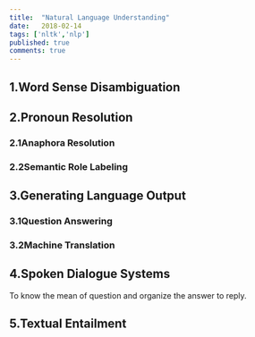 ```yaml
---
title:  "Natural Language Understanding"
date:   2018-02-14
tags: ['nltk','nlp']
published: true
comments: true
---
```


## 1.Word Sense Disambiguation

## 2.Pronoun Resolution

### 2.1Anaphora Resolution

### 2.2Semantic Role Labeling

## 3.Generating Language Output

### 3.1Question Answering

### 3.2Machine Translation

## 4.Spoken Dialogue Systems
  To know the mean of question and organize the answer to reply.

## 5.Textual Entailment
